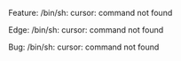Feature: /bin/sh: cursor: command not found

Edge: /bin/sh: cursor: command not found

Bug: /bin/sh: cursor: command not found
